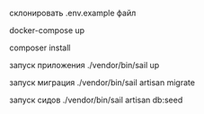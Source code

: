 склонировать .env.example файл

docker-compose up

composer install

запуск приложения ./vendor/bin/sail up

запуск миграция ./vendor/bin/sail artisan migrate

запуск сидов ./vendor/bin/sail artisan db:seed
